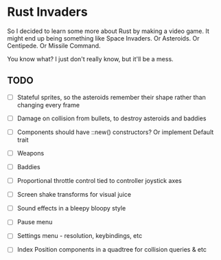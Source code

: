 # Rust Invaders

So I decided to learn some more about Rust by making a video game. It might end
up being something like Space Invaders. Or Asteroids. Or Centipede. Or Missile
Command.

You know what? I just don't really know, but it'll be a mess.

## TODO

- [ ] Stateful sprites, so the asteroids remember their shape rather than changing every frame

- [ ] Damage on collision from bullets, to destroy asteroids and baddies

- [ ] Components should have ::new() constructors? Or implement Default trait

- [ ] Weapons

- [ ] Baddies

- [ ] Proportional throttle control tied to controller joystick axes

- [ ] Screen shake transforms for visual juice

- [ ] Sound effects in a bleepy bloopy style

- [ ] Pause menu

- [ ] Settings menu - resolution, keybindings, etc

- [ ] Index Position components in a quadtree for collision queries & etc
